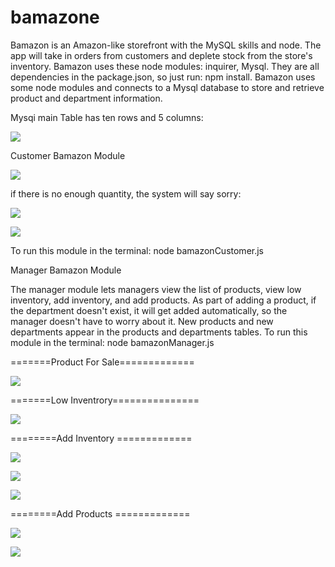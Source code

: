 # bamazone


 
Bamazon is  an Amazon-like storefront with the MySQL skills and node. The app will take in orders from customers and deplete stock from the store's inventory. 
Bamazon uses these node modules:  inquirer, Mysql.
They are all dependencies in the package.json, so just run:
npm install.
Bamazon uses some node modules and connects to a Mysql database to store and retrieve product and department information.
 
Mysqi main Table has ten rows and 5 columns:

![](images/maintable.png)
 
 
Customer Bamazon Module
 


![](images/order.png)


if there is no enough quantity, the system will say sorry:

![](images/quant.png)


![](images/uodtable.png)


To run this module in the terminal:
node bamazonCustomer.js
 
Manager Bamazon Module
 
The manager module lets managers view the list of products, view low inventory, add inventory, and add products.
As part of adding a product, if the department doesn't exist, it will get added automatically, so the manager doesn't have to worry about it.
New products and new departments appear in the products and departments tables.
To run this module in the terminal:
node bamazonManager.js

=======Product For Sale=============

![](images/manager1.png)

=======Low Inventrory===============

![](images/manager2.png)

========Add Inventory =============

![](images/manager3.png)

![](images/manager4.png)

![](images/manager5.png)

========Add Products =============

![](images/manager6.png)

![](images/manager7.png)









 



